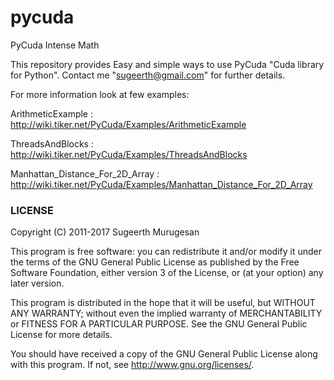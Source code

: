 pycuda
======

PyCuda Intense Math 

This repository provides Easy and simple ways to use PyCuda "Cuda library for Python". Contact me "sugeerth@gmail.com" for further details. 

For more information look at few examples:

ArithmeticExample : http://wiki.tiker.net/PyCuda/Examples/ArithmeticExample

ThreadsAndBlocks : http://wiki.tiker.net/PyCuda/Examples/ThreadsAndBlocks

Manhattan_Distance_For_2D_Array : http://wiki.tiker.net/PyCuda/Examples/Manhattan_Distance_For_2D_Array


### LICENSE

Copyright (C) 2011-2017 Sugeerth Murugesan 

This program is free software: you can redistribute it and/or modify
it under the terms of the GNU General Public License as published by
the Free Software Foundation, either version 3 of the License, or
(at your option) any later version.

This program is distributed in the hope that it will be useful,
but WITHOUT ANY WARRANTY; without even the implied warranty of
MERCHANTABILITY or FITNESS FOR A PARTICULAR PURPOSE.  See the
GNU General Public License for more details.

You should have received a copy of the GNU General Public License
along with this program.  If not, see <http://www.gnu.org/licenses/>.

